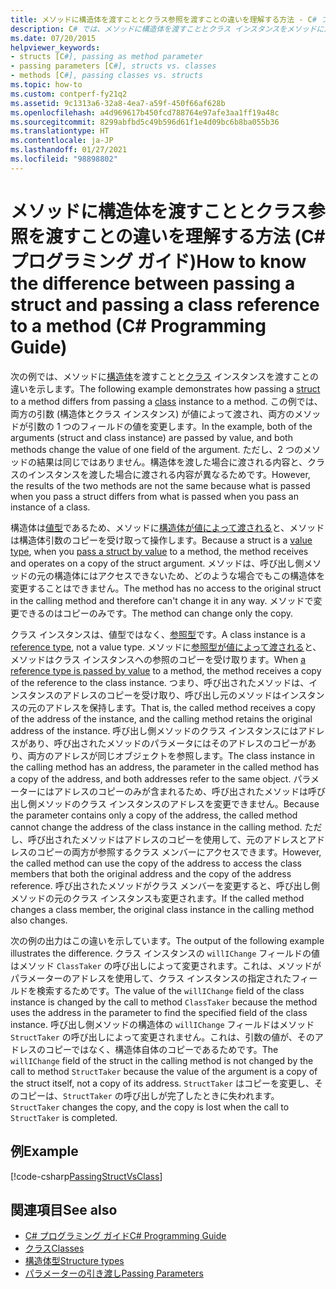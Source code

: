 ```yaml
---
title: メソッドに構造体を渡すこととクラス参照を渡すことの違いを理解する方法 - C# プログラミング ガイド
description: C# では、メソッドに構造体を渡すこととクラス インスタンスをメソッドに渡すことは違います。 この例では、値渡しで渡された構造体とクラス インスタンスを示します。
ms.date: 07/20/2015
helpviewer_keywords:
- structs [C#], passing as method parameter
- passing parameters [C#], structs vs. classes
- methods [C#], passing classes vs. structs
ms.topic: how-to
ms.custom: contperf-fy21q2
ms.assetid: 9c1313a6-32a8-4ea7-a59f-450f66af628b
ms.openlocfilehash: a4d969617b450fcd788764e97afe3aa1ff19a48c
ms.sourcegitcommit: 8299abfbd5c49b596d61f1e4d09bc6b8ba055b36
ms.translationtype: HT
ms.contentlocale: ja-JP
ms.lasthandoff: 01/27/2021
ms.locfileid: "98898802"
---
```

# <a name="how-to-know-the-difference-between-passing-a-struct-and-passing-a-class-reference-to-a-method-c-programming-guide"></a><span data-ttu-id="d10e8-104">メソッドに構造体を渡すこととクラス参照を渡すことの違いを理解する方法 (C# プログラミング ガイド)</span><span class="sxs-lookup"><span data-stu-id="d10e8-104">How to know the difference between passing a struct and passing a class reference to a method (C# Programming Guide)</span></span>

<span data-ttu-id="d10e8-105">次の例では、メソッドに[構造体](../../language-reference/builtin-types/struct.md)を渡すことと[クラス](../../language-reference/keywords/class.md) インスタンスを渡すことの違いを示します。</span><span class="sxs-lookup"><span data-stu-id="d10e8-105">The following example demonstrates how passing a [struct](../../language-reference/builtin-types/struct.md) to a method differs from passing a [class](../../language-reference/keywords/class.md) instance to a method.</span></span> <span data-ttu-id="d10e8-106">この例では、両方の引数 (構造体とクラス インスタンス) が値によって渡され、両方のメソッドが引数の 1 つのフィールドの値を変更します。</span><span class="sxs-lookup"><span data-stu-id="d10e8-106">In the example, both of the arguments (struct and class instance) are passed by value, and both methods change the value of one field of the argument.</span></span> <span data-ttu-id="d10e8-107">ただし、2 つのメソッドの結果は同じではありません。構造体を渡した場合に渡される内容と、クラスのインスタンスを渡した場合に渡される内容が異なるためです。</span><span class="sxs-lookup"><span data-stu-id="d10e8-107">However, the results of the two methods are not the same because what is passed when you pass a struct differs from what is passed when you pass an instance of a class.</span></span>  
  
 <span data-ttu-id="d10e8-108">構造体は[値型](../../language-reference/builtin-types/value-types.md)であるため、メソッドに[構造体が値によって渡される](./passing-value-type-parameters.md)と、メソッドは構造体引数のコピーを受け取って操作します。</span><span class="sxs-lookup"><span data-stu-id="d10e8-108">Because a struct is a [value type](../../language-reference/builtin-types/value-types.md), when you [pass a struct by value](./passing-value-type-parameters.md) to a method, the method receives and operates on a copy of the struct argument.</span></span> <span data-ttu-id="d10e8-109">メソッドは、呼び出し側メソッドの元の構造体にはアクセスできないため、どのような場合でもこの構造体を変更することはできません。</span><span class="sxs-lookup"><span data-stu-id="d10e8-109">The method has no access to the original struct in the calling method and therefore can't change it in any way.</span></span> <span data-ttu-id="d10e8-110">メソッドで変更できるのはコピーのみです。</span><span class="sxs-lookup"><span data-stu-id="d10e8-110">The method can change only the copy.</span></span>  
  
 <span data-ttu-id="d10e8-111">クラス インスタンスは、値型ではなく、[参照型](../../language-reference/keywords/reference-types.md)です。</span><span class="sxs-lookup"><span data-stu-id="d10e8-111">A class instance is a [reference type](../../language-reference/keywords/reference-types.md), not a value type.</span></span> <span data-ttu-id="d10e8-112">メソッドに[参照型が値によって渡される](./passing-reference-type-parameters.md)と、メソッドはクラス インスタンスへの参照のコピーを受け取ります。</span><span class="sxs-lookup"><span data-stu-id="d10e8-112">When [a reference type is passed by value](./passing-reference-type-parameters.md) to a method, the method receives a copy of the reference to the class instance.</span></span> <span data-ttu-id="d10e8-113">つまり、呼び出されたメソッドは、インスタンスのアドレスのコピーを受け取り、呼び出し元のメソッドはインスタンスの元のアドレスを保持します。</span><span class="sxs-lookup"><span data-stu-id="d10e8-113">That is, the called method receives a copy of the address of the instance, and the calling method retains the original address of the instance.</span></span> <span data-ttu-id="d10e8-114">呼び出し側メソッドのクラス インスタンスにはアドレスがあり、呼び出されたメソッドのパラメータにはそのアドレスのコピーがあり、両方のアドレスが同じオブジェクトを参照します。</span><span class="sxs-lookup"><span data-stu-id="d10e8-114">The class instance in the calling method has an address, the parameter in the called method has a copy of the address, and both addresses refer to the same object.</span></span> <span data-ttu-id="d10e8-115">パラメーターにはアドレスのコピーのみが含まれるため、呼び出されたメソッドは呼び出し側メソッドのクラス インスタンスのアドレスを変更できません。</span><span class="sxs-lookup"><span data-stu-id="d10e8-115">Because the parameter contains only a copy of the address, the called method cannot change the address of the class instance in the calling method.</span></span> <span data-ttu-id="d10e8-116">ただし、呼び出されたメソッドはアドレスのコピーを使用して、元のアドレスとアドレスのコピーの両方が参照するクラス メンバーにアクセスできます。</span><span class="sxs-lookup"><span data-stu-id="d10e8-116">However, the called method can use the copy of the address to access the class members that both the original address and the copy of the address reference.</span></span> <span data-ttu-id="d10e8-117">呼び出されたメソッドがクラス メンバーを変更すると、呼び出し側メソッドの元のクラス インスタンスも変更されます。</span><span class="sxs-lookup"><span data-stu-id="d10e8-117">If the called method changes a class member, the original class instance in the calling method also changes.</span></span>  
  
 <span data-ttu-id="d10e8-118">次の例の出力はこの違いを示しています。</span><span class="sxs-lookup"><span data-stu-id="d10e8-118">The output of the following example illustrates the difference.</span></span> <span data-ttu-id="d10e8-119">クラス インスタンスの `willIChange` フィールドの値はメソッド `ClassTaker` の呼び出しによって変更されます。これは、メソッドがパラメーターのアドレスを使用して、クラス インスタンスの指定されたフィールドを検索するためです。</span><span class="sxs-lookup"><span data-stu-id="d10e8-119">The value of the `willIChange` field of the class instance is changed by the call to method `ClassTaker` because the method uses the address in the parameter to find the specified field of the class instance.</span></span> <span data-ttu-id="d10e8-120">呼び出し側メソッドの構造体の `willIChange` フィールドはメソッド `StructTaker` の呼び出しによって変更されません。これは、引数の値が、そのアドレスのコピーではなく、構造体自体のコピーであるためです。</span><span class="sxs-lookup"><span data-stu-id="d10e8-120">The `willIChange` field of the struct in the calling method is not changed by the call to method `StructTaker` because the value of the argument is a copy of the struct itself, not a copy of its address.</span></span> <span data-ttu-id="d10e8-121">`StructTaker` はコピーを変更し、そのコピーは、`StructTaker` の呼び出しが完了したときに失われます。</span><span class="sxs-lookup"><span data-stu-id="d10e8-121">`StructTaker` changes the copy, and the copy is lost when the call to `StructTaker` is completed.</span></span>  
  
## <a name="example"></a><span data-ttu-id="d10e8-122">例</span><span class="sxs-lookup"><span data-stu-id="d10e8-122">Example</span></span>  

 [!code-csharp[PassingStructVsClass](snippets/how-to-know-the-difference-passing-a-struct-and-passing-a-class-to-a-method/Program.cs)]  
  
## <a name="see-also"></a><span data-ttu-id="d10e8-123">関連項目</span><span class="sxs-lookup"><span data-stu-id="d10e8-123">See also</span></span>

- [<span data-ttu-id="d10e8-124">C# プログラミング ガイド</span><span class="sxs-lookup"><span data-stu-id="d10e8-124">C# Programming Guide</span></span>](../index.md)
- [<span data-ttu-id="d10e8-125">クラス</span><span class="sxs-lookup"><span data-stu-id="d10e8-125">Classes</span></span>](./classes.md)
- [<span data-ttu-id="d10e8-126">構造体型</span><span class="sxs-lookup"><span data-stu-id="d10e8-126">Structure types</span></span>](../../language-reference/builtin-types/struct.md)
- [<span data-ttu-id="d10e8-127">パラメーターの引き渡し</span><span class="sxs-lookup"><span data-stu-id="d10e8-127">Passing Parameters</span></span>](./passing-parameters.md)
